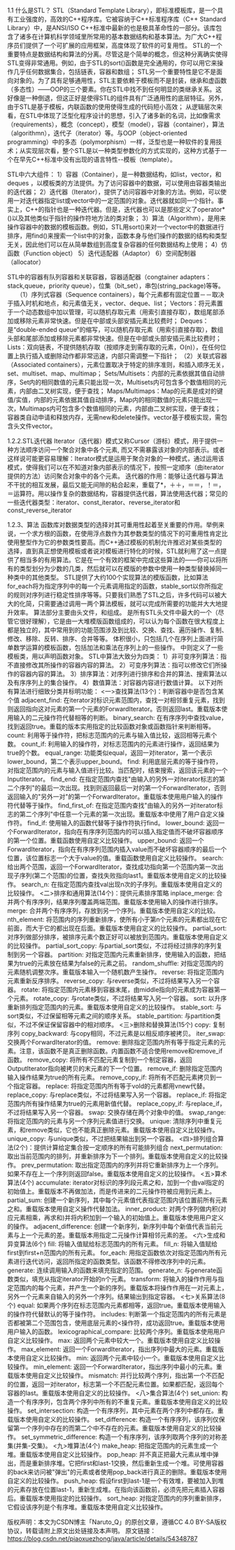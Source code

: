1.1 什么是STL？
STL（Standard Template Library），即标准模板库，是一个具有工业强度的，高效的C++程序库。它被容纳于C++标准程序库（C++ Standard Library）中，是ANSI/ISO C++标准中最新的也是极具革命性的一部分。该库包含了诸多在计算机科学领域里所常用的基本数据结构和基本算法。为广大C++程序员们提供了一个可扩展的应用框架，高度体现了软件的可复用性。
STL的一个重要特点是数据结构和算法的分离。尽管这是个简单的概念，但这种分离确实使得STL变得非常通用。例如，由于STL的sort()函数是完全通用的，你可以用它来操作几乎任何数据集合，包括链表，容器和数组；
STL另一个重要特性是它不是面向对象的。为了具有足够通用性，STL主要依赖于模板而不是封装，继承和虚函数（多态性）——OOP的三个要素。你在STL中找不到任何明显的类继承关系。这好像是一种倒退，但这正好是使得STL的组件具有广泛通用性的底层特征。另外，由于STL是基于模板，内联函数的使用使得生成的代码短小高效；
从逻辑层次来看，在STL中体现了泛型化程序设计的思想，引入了诸多新的名词，比如像需求（requirements），概念（concept），模型（model），容器（container），算法（algorithmn），迭代子（iterator）等。与OOP（object-oriented programming）中的多态（polymorphism）一样，泛型也是一种软件的复用技术；从实现层次看，整个STL是以一种类型参数化的方式实现的，这种方式基于一个在早先C++标准中没有出现的语言特性--模板（template）。


STL中六大组件：
1）容器（Container），是一种数据结构，如list，vector，和deques ，以模板类的方法提供。为了访问容器中的数据，可以使用由容器类输出的迭代器；
2）迭代器（Iterator），提供了访问容器中对象的方法。例如，可以使用一对迭代器指定list或vector中的一定范围的对象。迭代器就如同一个指针。事实上，C++的指针也是一种迭代器。但是，迭代器也可以是那些定义了operator*()以及其他类似于指针的操作符地方法的类对象；
3）算法（Algorithm），是用来操作容器中的数据的模板函数。例如，STL用sort()来对一个vector中的数据进行排序，用find()来搜索一个list中的对象，函数本身与他们操作的数据的结构和类型无关，因此他们可以在从简单数组到高度复杂容器的任何数据结构上使用；
4）仿函数（Function object）
5）迭代适配器（Adaptor）
6）空间配制器（allocator）


STL中的容器有队列容器和关联容器，容器适配器（congtainer adapters：stack,queue，priority queue），位集（bit_set），串包(string_package)等等。
　　（1）序列式容器（Sequence containers），每个元素都有固定位置－－取决于插入时机和地点，和元素值无关，vector、deque、list；
Vectors：将元素置于一个动态数组中加以管理，可以随机存取元素（用索引直接存取），数组尾部添加或移除元素非常快速。但是在中部或头部安插元素比较费时；
Deques：是“double-ended queue”的缩写，可以随机存取元素（用索引直接存取），数组头部和尾部添加或移除元素都非常快速。但是在中部或头部安插元素比较费时；
Lists：双向链表，不提供随机存取（按顺序走到需存取的元素，O(n)），在任何位置上执行插入或删除动作都非常迅速，内部只需调整一下指针；
   （2）关联式容器（Associated containers），元素位置取决于特定的排序准则，和插入顺序无关，set、multiset、map、multimap；
Sets/Multisets：内部的元素依据其值自动排序，Set内的相同数值的元素只能出现一次，Multisets内可包含多个数值相同的元素，内部由二叉树实现，便于查找；
Maps/Multimaps：Map的元素是成对的键值/实值，内部的元素依据其值自动排序，Map内的相同数值的元素只能出现一次，Multimaps内可包含多个数值相同的元素，内部由二叉树实现，便于查找；
容器类自动申请和释放内存，无需new和delete操作。vector基于模板实现，需包含头文件vector。

1.2.2.STL迭代器
Iterator（迭代器）模式又称Cursor（游标）模式，用于提供一种方法顺序访问一个聚合对象中各个元素, 而又不需暴露该对象的内部表示。或者这样说可能更容易理解：Iterator模式是运用于聚合对象的一种模式，通过运用该模式，使得我们可以在不知道对象内部表示的情况下，按照一定顺序（由iterator提供的方法）访问聚合对象中的各个元素。
迭代器的作用：能够让迭代器与算法不干扰的相互发展，最后又能无间隙的粘合起来，重载了*，＋＋，＝＝，！＝，＝运算符。用以操作复杂的数据结构，容器提供迭代器，算法使用迭代器；常见的一些迭代器类型：iterator、const_iterator、reverse_iterator和const_reverse_iterator


1.2.3、算法
函数库对数据类型的选择对其可重用性起着至关重要的作用。举例来说，一个求方根的函数，在使用浮点数作为其参数类型的情况下的可重用性肯定比使用整型作为它的参数类性要高。而C++通过模板的机制允许推迟对某些类型的选择，直到真正想使用模板或者说对模板进行特化的时候，STL就利用了这一点提供了相当多的有用算法。它是在一个有效的框架中完成这些算法的——你可以将所有的类型划分为少数的几类，然后就可以在模版的参数中使用一种类型替换掉同一种类中的其他类型。
STL提供了大约100个实现算法的模版函数，比如算法for_each将为指定序列中的每一个元素调用指定的函数，stable_sort以你所指定的规则对序列进行稳定性排序等等。只要我们熟悉了STL之后，许多代码可以被大大的化简，只需要通过调用一两个算法模板，就可以完成所需要的功能并大大地提升效率。
算法部分主要由头文件<algorithm>，<numeric>和<functional>组成。
<algorithm>是所有STL头文件中最大的一个（尽管它很好理解），它是由一大堆模版函数组成的，可以认为每个函数在很大程度上都是独立的，其中常用到的功能范围涉及到比较、交换、查找、遍历操作、复制、修改、移除、反转、排序、合并等等。
<numeric>体积很小，只包括几个在序列上面进行简单数学运算的模板函数，包括加法和乘法在序列上的一些操作。
<functional>中则定义了一些模板类，用以声明函数对象。
STL中算法大致分为四类：
1）非可变序列算法：指不直接修改其所操作的容器内容的算法。
2）可变序列算法：指可以修改它们所操作的容器内容的算法。
3）排序算法：对序列进行排序和合并的算法、搜索算法以及有序序列上的集合操作。
4）数值算法：对容器内容进行数值计算。
以下对所有算法进行细致分类并标明功能：
<一>查找算法(13个)：判断容器中是否包含某个值
adjacent_find: 在iterator对标识元素范围内，查找一对相邻重复元素，找到则返回指向这对元素的第一个元素的ForwardIterator。否则返回last。重载版本使用输入的二元操作符代替相等的判断。
binary_search: 在有序序列中查找value，找到返回true。重载的版本实用指定的比较函数对象或函数指针来判断相等。
count: 利用等于操作符，把标志范围内的元素与输入值比较，返回相等元素个数。
count_if: 利用输入的操作符，对标志范围内的元素进行操作，返回结果为true的个数。
equal_range: 功能类似equal，返回一对iterator，第一个表示lower_bound，第二个表示upper_bound。
find: 利用底层元素的等于操作符，对指定范围内的元素与输入值进行比较。当匹配时，结束搜索，返回该元素的一个InputIterator。
find_end: 在指定范围内查找"由输入的另外一对iterator标志的第二个序列"的最后一次出现。找到则返回最后一对的第一个ForwardIterator，否则返回输入的"另外一对"的第一个ForwardIterator。重载版本使用用户输入的操作符代替等于操作。
find_first_of: 在指定范围内查找"由输入的另外一对iterator标志的第二个序列"中任意一个元素的第一次出现。重载版本中使用了用户自定义操作符。
find_if: 使用输入的函数代替等于操作符执行find。
lower_bound: 返回一个ForwardIterator，指向在有序序列范围内的可以插入指定值而不破坏容器顺序的第一个位置。重载函数使用自定义比较操作。
upper_bound: 返回一个ForwardIterator，指向在有序序列范围内插入value而不破坏容器顺序的最后一个位置，该位置标志一个大于value的值。重载函数使用自定义比较操作。
search: 给出两个范围，返回一个ForwardIterator，查找成功指向第一个范围内第一次出现子序列(第二个范围)的位置，查找失败指向last1。重载版本使用自定义的比较操作。
search_n: 在指定范围内查找val出现n次的子序列。重载版本使用自定义的比较操作。
<二>排序和通用算法(14个)：提供元素排序策略
inplace_merge: 合并两个有序序列，结果序列覆盖两端范围。重载版本使用输入的操作进行排序。
merge: 合并两个有序序列，存放到另一个序列。重载版本使用自定义的比较。
nth_element: 将范围内的序列重新排序，使所有小于第n个元素的元素都出现在它前面，而大于它的都出现在后面。重载版本使用自定义的比较操作。
partial_sort: 对序列做部分排序，被排序元素个数正好可以被放到范围内。重载版本使用自定义的比较操作。
partial_sort_copy: 与partial_sort类似，不过将经过排序的序列复制到另一个容器。
partition: 对指定范围内元素重新排序，使用输入的函数，把结果为true的元素放在结果为false的元素之前。
random_shuffle: 对指定范围内的元素随机调整次序。重载版本输入一个随机数产生操作。
reverse: 将指定范围内元素重新反序排序。
reverse_copy: 与reverse类似，不过将结果写入另一个容器。
rotate: 将指定范围内元素移到容器末尾，由middle指向的元素成为容器第一个元素。
rotate_copy: 与rotate类似，不过将结果写入另一个容器。
sort: 以升序重新排列指定范围内的元素。重载版本使用自定义的比较操作。
stable_sort: 与sort类似，不过保留相等元素之间的顺序关系。
stable_partition: 与partition类似，不过不保证保留容器中的相对顺序。
<三>删除和替换算法(15个)
copy: 复制序列
copy_backward: 与copy相同，不过元素是以相反顺序被拷贝。
iter_swap: 交换两个ForwardIterator的值。
remove: 删除指定范围内所有等于指定元素的元素。注意，该函数不是真正删除函数。内置函数不适合使用remove和remove_if函数。
remove_copy: 将所有不匹配元素复制到一个制定容器，返回OutputIterator指向被拷贝的末元素的下一个位置。
remove_if: 删除指定范围内输入操作结果为true的所有元素。
remove_copy_if: 将所有不匹配元素拷贝到一个指定容器。
replace: 将指定范围内所有等于vold的元素都用vnew代替。
replace_copy: 与replace类似，不过将结果写入另一个容器。
replace_if: 将指定范围内所有操作结果为true的元素用新值代替。
replace_copy_if: 与replace_if，不过将结果写入另一个容器。
swap: 交换存储在两个对象中的值。
swap_range: 将指定范围内的元素与另一个序列元素值进行交换。
unique: 清除序列中重复元素，和remove类似，它也不能真正删除元素。重载版本使用自定义比较操作。
unique_copy: 与unique类似，不过把结果输出到另一个容器。
<四>排列组合算法(2个)：提供计算给定集合按一定顺序的所有可能排列组合
next_permutation: 取出当前范围内的排列，并重新排序为下一个排列。重载版本使用自定义的比较操作。
prev_permutation: 取出指定范围内的序列并将它重新排序为上一个序列。如果不存在上一个序列则返回false。重载版本使用自定义的比较操作。
<五>算术算法(4个)
accumulate: iterator对标识的序列段元素之和，加到一个由val指定的初始值上。重载版本不再做加法，而是传进来的二元操作符被应用到元素上。
partial_sum: 创建一个新序列，其中每个元素值代表指定范围内该位置前所有元素之和。重载版本使用自定义操作代替加法。
inner_product: 对两个序列做内积(对应元素相乘，再求和)并将内积加到一个输入的初始值上。重载版本使用用户定义的操作。
adjacent_difference: 创建一个新序列，新序列中每个新值代表当前元素与上一个元素的差。重载版本用指定二元操作计算相邻元素的差。
<六>生成和异变算法(6个)
fill: 将输入值赋给标志范围内的所有元素。
fill_n: 将输入值赋给first到first+n范围内的所有元素。
for_each: 用指定函数依次对指定范围内所有元素进行迭代访问，返回所指定的函数类型。该函数不得修改序列中的元素。
generate: 连续调用输入的函数来填充指定的范围。
generate_n: 与generate函数类似，填充从指定iterator开始的n个元素。
transform: 将输入的操作作用与指定范围内的每个元素，并产生一个新的序列。重载版本将操作作用在一对元素上，另外一个元素来自输入的另外一个序列。结果输出到指定容器。
<七>关系算法(8个)
equal: 如果两个序列在标志范围内元素都相等，返回true。重载版本使用输入的操作符代替默认的等于操作符。
includes: 判断第一个指定范围内的所有元素是否都被第二个范围包含，使用底层元素的<操作符，成功返回true。重载版本使用用户输入的函数。
lexicographical_compare: 比较两个序列。重载版本使用用户自定义比较操作。
max: 返回两个元素中较大一个。重载版本使用自定义比较操作。
max_element: 返回一个ForwardIterator，指出序列中最大的元素。重载版本使用自定义比较操作。
min: 返回两个元素中较小一个。重载版本使用自定义比较操作。
min_element: 返回一个ForwardIterator，指出序列中最小的元素。重载版本使用自定义比较操作。
mismatch: 并行比较两个序列，指出第一个不匹配的位置，返回一对iterator，标志第一个不匹配元素位置。如果都匹配，返回每个容器的last。重载版本使用自定义的比较操作。
<八>集合算法(4个)
set_union: 构造一个有序序列，包含两个序列中所有的不重复元素。重载版本使用自定义的比较操作。
set_intersection: 构造一个有序序列，其中元素在两个序列中都存在。重载版本使用自定义的比较操作。
set_difference: 构造一个有序序列，该序列仅保留第一个序列中存在的而第二个中不存在的元素。重载版本使用自定义的比较操作。
set_symmetric_difference: 构造一个有序序列，该序列取两个序列的对称差集(并集-交集)。
<九>堆算法(4个)
make_heap: 把指定范围内的元素生成一个堆。重载版本使用自定义比较操作。
pop_heap: 并不真正把最大元素从堆中弹出，而是重新排序堆。它把first和last-1交换，然后重新生成一个堆。可使用容器的back来访问被"弹出"的元素或者使用pop_back进行真正的删除。重载版本使用自定义的比较操作。
push_heap: 假设first到last-1是一个有效堆，要被加入到堆的元素存放在位置last-1，重新生成堆。在指向该函数前，必须先把元素插入容器后。重载版本使用指定的比较操作。
sort_heap: 对指定范围内的序列重新排序，它假设该序列是个有序堆。重载版本使用自定义比较操作。

版权声明：本文为CSDN博主「Naruto_Q」的原创文章，遵循CC 4.0 BY-SA版权协议，转载请附上原文出处链接及本声明。
原文链接：https://blog.csdn.net/piaoxuezhong/java/article/details/54348787

